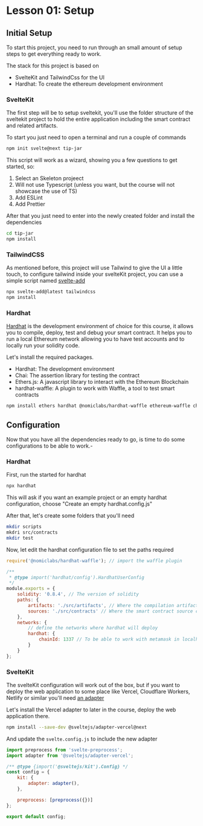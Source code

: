 # Lesson 01: Setup

<!-- ALL-CONTRIBUTORS-BADGE:START - Do not remove or modify this section -->
<!-- ALL-CONTRIBUTORS-BADGE:END -->

## Initial Setup

To start this project, you need to run through an small amount of setup steps to get everything ready to work.

The stack for this project is based on

- SvelteKit and TailwindCss for the UI
- Hardhat: To create the ethereum development environment

### SvelteKit

The first step will be to setup sveltekit, you'll use the folder structure of the sveltekit project to hold the entire application including the smart contract and related artifacts.

To start you just need to open a terminal and run a couple of commands

```bash
npm init svelte@next tip-jar
```

This script will work as a wizard, showing you a few questions to get started, so:

1. Select an Skeleton projeect
2. Will not use Typescript (unless you want, but the course will not showcase the use of TS)
3. Add ESLint
4. Add Prettier

After that you just need to enter into the newly created folder and install the dependencies

```bash
cd tip-jar
npm install
```

### TailwindCSS

As mentioned before, this project will use Tailwind to give the UI a little touch, to configure tailwind inside your svelteKit project, you can use a simple script named
[svelte-add](https://github.com/svelte-add/svelte-add)

```bash
npx svelte-add@latest tailwindcss
npm install
```

### Hardhat

[Hardhat](https://hardhat.org) is the development environment of choice for this course, it allows you to compile, deploy, test and debug your smart contract.
It helps you to run a local Ethereum network allowing you to have test accounts and to locally run your solidity code.

Let's install the required packages.

- Hardhat: The development environment
- Chai: The assertion library for testing the contract
- Ethers.js: A javascript library to interact with the Ethereum Blockchain
- hardhat-waffle: A plugin to work with Waffle, a tool to test smart contracts

```bash
npm install ethers hardhat @nomiclabs/hardhat-waffle ethereum-waffle chai @nomiclabs/hardhat-ethers
```

## Configuration

Now that you have all the dependencies ready to go, is time to do some configurations to be able to work.-

### Hardhat

First, run the started for hardhat

```bash
npx hardhat
```

This will ask if you want an example project or an empty hardhat configuration, choose "Create an empty hardhat.config.js"

After that, let's create some folders that you'll need

```bash
mkdir scripts
mkdri src/contracts
mkdir test
```

Now, let edit the hardhat configuration file to set the paths required

```javascript
require('@nomiclabs/hardhat-waffle'); // import the waffle plugin

/**
 * @type import('hardhat/config').HardhatUserConfig
 */
module.exports = {
	solidity: '0.8.4', // The version of solidity
	paths: {
		artifacts: './src/artifacts', // Where the compilation artifacts will live
		sources: './src/contracts' // Where the smart contract source code will found
	},
	networks: {
		// define the networks where hardhat will deploy
		hardhat: {
			chainId: 1337 // To be able to work with metamask in localhost
		}
	}
};
```

### SvelteKit

The svelteKit configuration will work out of the box, but if you want to deploy the web application to some place like Vercel, Cloudflare Workers, Netlify or similar you'll need [an adapter](https://kit.svelte.dev/docs#adapters)

Let's install the Vercel adapter to later in the course, deploy the web application there.

```bash
npm install --save-dev @sveltejs/adapter-vercel@next
```

And update the `svelte.config.js` to include the new adapter

```javascript
import preprocess from 'svelte-preprocess';
import adapter from '@sveltejs/adapter-vercel';

/** @type {import('@sveltejs/kit').Config} */
const config = {
	kit: {
		adapter: adapter(),
	},

	preprocess: [preprocess({})]
};

export default config;
```
